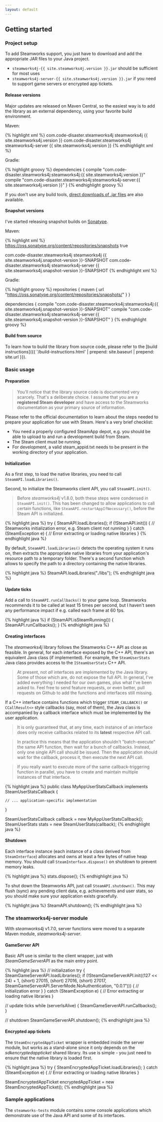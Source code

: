 ```yaml
---
layout: default
---
```


## Getting started

### Project setup

To add Steamworks support, you just have to download and add the appropriate JAR files to your Java project.

- ```steamworks4j-{{ site.steamworks4j.version }}.jar``` should be sufficient for most uses
- ```steamworks4j-server-{{ site.steamworks4j.version }}.jar``` if you need to support game servers or encrypted app tickets.

#### Release versions

Major updates are released on Maven Central, so the easiest way is to add the library as an external dependency, using your favorite build environment.

Maven:

{% highlight xml %}
<dependencies>
  <dependency>
    <groupId>com.code-disaster.steamworks4j</groupId>
    <artifactId>steamworks4j</artifactId>
    <version>{{ site.steamworks4j.version }}</version>
  </dependency>
  <dependency>
    <groupId>com.code-disaster.steamworks4j</groupId>
    <artifactId>steamworks4j-server</artifactId>
    <version>{{ site.steamworks4j.version }}</version>
  </dependency>
</dependencies>
{% endhighlight xml %}

Gradle:

{% highlight groovy %}
dependencies {
  compile "com.code-disaster.steamworks4j:steamworks4j:{{ site.steamworks4j.version }}"
  compile "com.code-disaster.steamworks4j:steamworks4j-server:{{ site.steamworks4j.version }}"
}
{% endhighlight groovy %}

If you don't use any build tools, [direct downloads of .jar files](http://mvnrepository.com/artifact/com.code-disaster.steamworks4j/) are also available.

#### Snapshot versions

I've started releasing snapshot builds on [Sonatype](https://oss.sonatype.org/content/repositories/snapshots/).

Maven:

{% highlight xml %}
<repositories>
  <repository>
    <url>https://oss.sonatype.org/content/repositories/snapshots</url>
    <snapshots>
      <enabled>true</enabled>
    </snapshots>
  </repository>
</repositories>

<dependencies>
  <dependency>
    <groupId>com.code-disaster.steamworks4j</groupId>
    <artifactId>steamworks4j</artifactId>
    <version>{{ site.steamworks4j.snapshot-version }}-SNAPSHOT</version>
  </dependency>
  <dependency>
    <groupId>com.code-disaster.steamworks4j</groupId>
    <artifactId>steamworks4j-server</artifactId>
    <version>{{ site.steamworks4j.snapshot-version }}-SNAPSHOT</version>
  </dependency>
</dependencies>
{% endhighlight xml %}

Gradle:

{% highlight groovy %}
repositories {
    maven {
        url "https://oss.sonatype.org/content/repositories/snapshots/"
    }
}

dependencies {
  compile "com.code-disaster.steamworks4j:steamworks4j:{{ site.steamworks4j.snapshot-version }}-SNAPSHOT"
  compile "com.code-disaster.steamworks4j:steamworks4j-server:{{ site.steamworks4j.snapshot-version }}-SNAPSHOT"
}
{% endhighlight groovy %}

#### Build from source

To learn how to build the library from source code, please refer to the [build instructions]({{ '/build-instructions.html' | prepend: site.baseurl | prepend: site.url }}).

### Basic usage

#### Preparation

> You'll notice that the library source code is documented very scarcely. That's a deliberate choice. I assume that you are a **registered Steam developer** and have access to the Steamworks documentation as your primary source of information.

Please refer to the official documentation to learn about the steps needed to prepare your application for use with Steam. Here's a very brief checklist:

- You need a properly configured SteamApp depot, e.g. you should be able to upload to and run a development build from Steam.
- The Steam client must be running.
- For development, a valid steam_appid.txt needs to be present in the working directory of your application.

#### Initialization

As a first step, to load the native libraries, you need to call ```SteamAPI.loadLibraries()```.

Second, to initialize the Steamworks client API, you call ```SteamAPI.init()```.

> Before *steamworks4j* v1.8.0, both these steps were condensed in ```SteamAPI.init()```. This has been changed to allow applications to call certain functions, like ```SteamAPI.restartAppIfNecessary()```, before the Steam API is initialized.

{% highlight java %}
try {
    SteamAPI.loadLibraries();
    if (!SteamAPI.init()) {
        // Steamworks initialization error, e.g. Steam client not running
    }
} catch (SteamException e) {
    // Error extracting or loading native libraries
}
{% endhighlight java %}

By default, ```SteamAPI.loadLibraries()``` detects the operating system it runs on, then extracts the appropriate native libraries from your application's resource path to a temporary folder. There's a second function which allows to specify the path to a directory containing the native libraries.

{% highlight java %}
SteamAPI.loadLibraries("./libs");
{% endhighlight java %}

#### Update ticks

Add a call to ```SteamAPI.runCallbacks()``` to your game loop. Steamworks recommends it to be called at least 15 times per second, but I haven't seen any performance impact if e.g. called each frame at 60 fps.

{% highlight java %}
if (SteamAPI.isSteamRunning()) {
    SteamAPI.runCallbacks();
}
{% endhighlight java %}

#### Creating interfaces

The *steamworks4j* library follows the Steamworks C++ API as close as feasible. In general, for each interface exposed by the C++ API, there's an equivalent Java class (if implemented). For example, the ```SteamUserStats``` Java class provides access to the ```ISteamUserStats``` C++ API.

> At present, not *all* interfaces are implemented by the Java library. Some of those which are, do not expose the full API. In general, I've added everything I needed for our own games, plus what I've been asked to. Feel free to send feature requests, or even better, pull requests on Github to add the functions and interfaces still missing.

If a C++ interface contains functions which trigger ```STEAM_CALLBACK()``` or ```CCallResult<>``` style callbacks (say, most of them), the Java class is accompanied by a callback interface which must be implemented by the user application.

> It is only guaranteed that, at any time, each instance of an interface does only receive callbacks related to its **latest** respective API call.

> In practice this means that the application shouldn't "batch-execute" the same API function, then wait for a bunch of callbacks. Instead, only one single API call should be issued. Then the application should wait for the callback, process it, then execute the next API call.

> If you really want to execute more of the same callback-triggering function in parallel, you have to create and maintain multiple instances of that interface.

{% highlight java %}
public class MyAppUserStatsCallback
        implements SteamUserStatsCallback {

    // ... application-specific implementation
}

SteamUserStatsCallback callback = new MyAppUserStatsCallback();
SteamUserStats stats = new SteamUserStats(callback);
{% endhighlight java %}

#### Shutdown

Each interface instance (each instance of a class derived from ```SteamInterface```) allocates and owns at least a few bytes of native heap memory. You should call ```SteamInterface.dispose()``` on shutdown to prevent memory leaks.

{% highlight java %}
stats.dispose();
{% endhighlight java %}

To shut down the Steamworks API, just call ```SteamAPI.shutdown()```. This may flush (sync) any pending client data, e.g. achievements and user stats, so you should make sure your application exists gracefully.

{% highlight java %}
SteamAPI.shutdown();
{% endhighlight java %}

### The steamworks4j-server module

With *steamworks4j* v1.7.0, server functions were moved to a separate Maven module, *steamworks4j-server*.

#### GameServer API

Basic API use is similar to the client wrapper, just with *SteamGameServerAPI* as the main entry point.

{% highlight java %}
// initialization
try {
    SteamGameServerAPI.loadLibraries();
    if (!SteamGameServerAPI.init((127 << 24) + 1, (short) 27015, (short) 27016, (short) 27017,
        SteamGameServerAPI.ServerMode.NoAuthentication, "0.0.1"))) {
        // initialization error
    }
} catch (SteamException e) {
    // Error extracting or loading native libraries
}

// update ticks
while (serverIsAlive) {
  SteamGameServerAPI.runCallbacks();
}

// shutdown
SteamGameServerAPI.shutdown();
{% endhighlight java %}

#### Encrypted app tickets

The ```SteamEncryptedAppTicket``` wrapper is embedded inside the server module, but works as a stand-alone since it only depends on the *sdkencryptedappticket* shared library. Its use is simple - you just need to ensure that the native library is loaded first.

{% highlight java %}
try {
    SteamEncryptedAppTicket.loadLibraries();
} catch (SteamException e) {
    // Error extracting or loading native libraries
}

SteamEncryptedAppTicket encryptedAppTicket = new SteamEncryptedAppTicket();
{% endhighlight java %}

### Sample applications

The `steamworks-tests` module contains some console applications which demonstrate use of the Java API and some of its interfaces.
